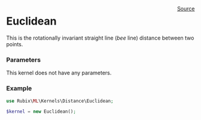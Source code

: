 <span style="float:right;"><a href="https://github.com/RubixML/RubixML/blob/master/src/Kernels/Distance/Euclidean.php">Source</a></span>

# Euclidean
This is the rotationally invariant straight line (*bee* line) distance between two points.

### Parameters
This kernel does not have any parameters.

### Example
```php
use Rubix\ML\Kernels\Distance\Euclidean;

$kernel = new Euclidean();
```